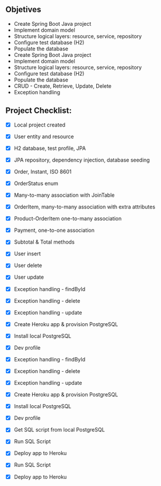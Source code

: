 
## Objetives

- Create Spring Boot Java project
- Implement domain model
- Structure logical layers: resource, service, repository
- Configure test database (H2)
- Populate the database
- Create Spring Boot Java project
- Implement domain model
- Structure logical layers: resource, service, repository
- Configure test database (H2)
- Populate the database
- CRUD - Create, Retrieve, Update, Delete
- Exception handling

## Project Checklist:

- [x] Local project created
- [x] User entity and resource
- [x] H2 database, test profile, JPA
- [x] JPA repository, dependency injection, database seeding
- [x] Order, Instant, ISO 8601
- [x] OrderStatus enum
- [x] Many-to-many association with JoinTable
- [x] OrderItem, many-to-many association with extra attributes
- [x] Product-OrderItem one-to-many association
- [x] Payment, one-to-one association
- [x] Subtotal & Total methods
- [x] User insert
- [x] User delete
- [x] User update
- [x] Exception handling - findById 
- [x] Exception handling - delete 
- [x] Exception handling - update 
- [x] Create Heroku app & provision PostgreSQL 
- [x] Install local PostgreSQL 
- [x] Dev profile 
- [x] Exception handling - findById
- [x] Exception handling - delete
- [x] Exception handling - update
- [x] Create Heroku app & provision PostgreSQL
- [x] Install local PostgreSQL
- [x] Dev profile
- [x] Get SQL script from local PostgreSQL
- [x] Run SQL Script 
- [x] Deploy app to Heroku  
- [x] Run SQL Script
- [x] Deploy app to Heroku


